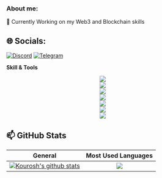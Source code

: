 ### About me:
🔭 Currently Working on my Web3 and Blockchain skills <br/>

## 🌐 Socials:
[![Discord](https://img.shields.io/badge/Discord-%237289DA.svg?logo=discord&logoColor=white)](https://discordapp.com/users/kouroshey) 
[![Telegram](https://img.shields.io/badge/Telegram-%230077B5.svg?logo=linkedin&logoColor=white)](https://t.me/kouroshey) 


**Skill & Tools**
  <p align="center">
  <img src="https://skillicons.dev/icons?i=html" />
    <br/>
  <img src="https://skillicons.dev/icons?i=js,ts" />
    <br/>
  <img src="https://skillicons.dev/icons?i=react,nextjs,angular" />
    <br/>
  <img src="https://skillicons.dev/icons?i=bootstrap,tailwind,sass,css" />
    <br/>
  <img src="https://skillicons.dev/icons?i=redux,vite,git" />
    <br/>
  <img src="https://skillicons.dev/icons?i=github,aws" />
    <br/>
  <img src="https://skillicons.dev/icons?i=vscode" />
    <br/>
  </p>


  ## 📫 GitHub Stats
| General         | Most Used Languages |
|--------------|:-----:|
| <a href="https://github.com/kouroshjs/kouroshey"><img align="center" src="https://github-readme-stats.vercel.app/api?username=kouroshey&count_private=true&show_icons=true&include_all_commits=true&theme=blue-green&hide_border=true" alt="Kourosh's github stats" /></a>  |   <a href="https://github.com/Kouroshey/kouroshey"><img align="center" src="https://github-readme-stats.vercel.app/api/top-langs/?username=kouroshey&langs_count=5" /></a> |
